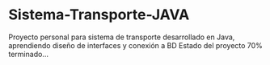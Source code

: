 # Sistema-Transporte-JAVA
Proyecto personal para sistema de transporte desarrollado en Java, aprendiendo diseño de interfaces y conexión a BD
Estado del proyecto 70% terminado...
